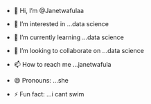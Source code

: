 - 👋 Hi, I’m @Janetwafulaa
- 👀 I’m interested in ...data science
- 🌱 I’m currently learning ...data science
- 💞️ I’m looking to collaborate on ...data science
- 📫 How to reach me ...janetwafula
  
- 😄 Pronouns: ...she
- ⚡ Fun fact: ...i cant swim

<!---
Janetwafulaa/Janetwafulaa is a ✨ special ✨ repository because its `README.md` (this file) appears on your GitHub profile.
You can click the Preview link to take a look at your changes.
--->

